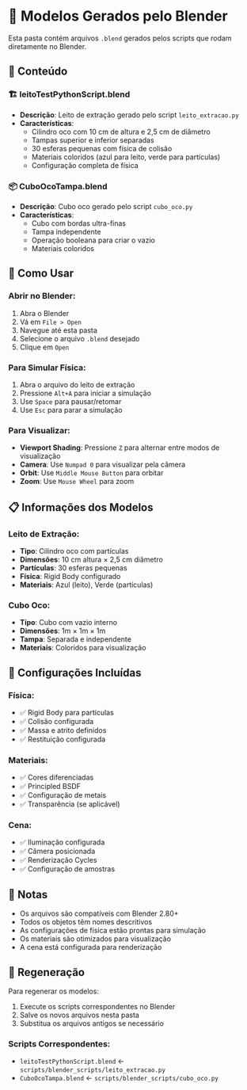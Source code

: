 # 🎨 Modelos Gerados pelo Blender

Esta pasta contém arquivos `.blend` gerados pelos scripts que rodam diretamente no Blender.

## 📁 Conteúdo

### 🏗️ **leitoTestPythonScript.blend**
- **Descrição**: Leito de extração gerado pelo script `leito_extracao.py`
- **Características**:
  - Cilindro oco com 10 cm de altura e 2,5 cm de diâmetro
  - Tampas superior e inferior separadas
  - 30 esferas pequenas com física de colisão
  - Materiais coloridos (azul para leito, verde para partículas)
  - Configuração completa de física

### 📦 **CuboOcoTampa.blend**
- **Descrição**: Cubo oco gerado pelo script `cubo_oco.py`
- **Características**:
  - Cubo com bordas ultra-finas
  - Tampa independente
  - Operação booleana para criar o vazio
  - Materiais coloridos

## 🚀 Como Usar

### Abrir no Blender:
1. Abra o Blender
2. Vá em `File > Open`
3. Navegue até esta pasta
4. Selecione o arquivo `.blend` desejado
5. Clique em `Open`

### Para Simular Física:
1. Abra o arquivo do leito de extração
2. Pressione `Alt+A` para iniciar a simulação
3. Use `Space` para pausar/retomar
4. Use `Esc` para parar a simulação

### Para Visualizar:
- **Viewport Shading**: Pressione `Z` para alternar entre modos de visualização
- **Camera**: Use `Numpad 0` para visualizar pela câmera
- **Orbit**: Use `Middle Mouse Button` para orbitar
- **Zoom**: Use `Mouse Wheel` para zoom

## 📋 Informações dos Modelos

### Leito de Extração:
- **Tipo**: Cilindro oco com partículas
- **Dimensões**: 10 cm altura × 2,5 cm diâmetro
- **Partículas**: 30 esferas pequenas
- **Física**: Rigid Body configurado
- **Materiais**: Azul (leito), Verde (partículas)

### Cubo Oco:
- **Tipo**: Cubo com vazio interno
- **Dimensões**: 1m × 1m × 1m
- **Tampa**: Separada e independente
- **Materiais**: Coloridos para visualização

## 🔧 Configurações Incluídas

### Física:
- ✅ Rigid Body para partículas
- ✅ Colisão configurada
- ✅ Massa e atrito definidos
- ✅ Restituição configurada

### Materiais:
- ✅ Cores diferenciadas
- ✅ Principled BSDF
- ✅ Configuração de metais
- ✅ Transparência (se aplicável)

### Cena:
- ✅ Iluminação configurada
- ✅ Câmera posicionada
- ✅ Renderização Cycles
- ✅ Configuração de amostras

## 📝 Notas

- Os arquivos são compatíveis com Blender 2.80+
- Todos os objetos têm nomes descritivos
- As configurações de física estão prontas para simulação
- Os materiais são otimizados para visualização
- A cena está configurada para renderização

## 🔄 Regeneração

Para regenerar os modelos:
1. Execute os scripts correspondentes no Blender
2. Salve os novos arquivos nesta pasta
3. Substitua os arquivos antigos se necessário

### Scripts Correspondentes:
- `leitoTestPythonScript.blend` ← `scripts/blender_scripts/leito_extracao.py`
- `CuboOcoTampa.blend` ← `scripts/blender_scripts/cubo_oco.py`
